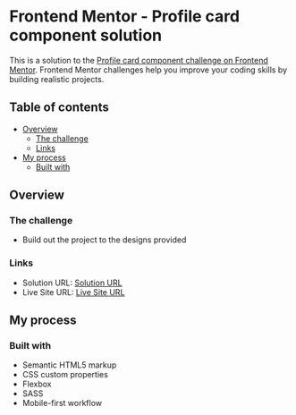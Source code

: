 # Frontend Mentor - Profile card component solution

This is a solution to the [Profile card component challenge on Frontend Mentor](https://www.frontendmentor.io/challenges/profile-card-component-cfArpWshJ). Frontend Mentor challenges help you improve your coding skills by building realistic projects. 

## Table of contents

- [Overview](#overview)
  - [The challenge](#the-challenge)
  - [Links](#links)
- [My process](#my-process)
  - [Built with](#built-with)

## Overview

### The challenge

- Build out the project to the designs provided

### Links

- Solution URL: [Solution URL](https://github.com/jewelsonmyjeans/profile-card)
- Live Site URL: [Live Site URL](https://jewelsonmyjeans.github.io/profile-card/)

## My process

### Built with

- Semantic HTML5 markup
- CSS custom properties
- Flexbox
- SASS
- Mobile-first workflow